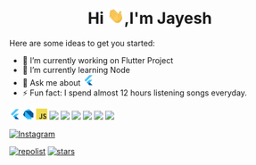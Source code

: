 <h1 align="center">Hi <img src="https://raw.githubusercontent.com/ABSphreak/ABSphreak/master/gifs/Hi.gif" width="30px">,I'm Jayesh </h1>


Here are some ideas to get you started:

- 🔭 I’m currently working on Flutter Project
- 🌱 I’m currently learning Node
- 💬 Ask me about  <code><img height="20" src="https://raw.githubusercontent.com/github/explore/80688e429a7d4ef2fca1e82350fe8e3517d3494d/topics/flutter/flutter.png"></code>
- ⚡ Fun fact: I spend almost 12 hours listening songs everyday.

<code><img height="20" src="https://raw.githubusercontent.com/github/explore/80688e429a7d4ef2fca1e82350fe8e3517d3494d/topics/flutter/flutter.png"></code>
<code><img height="20" src="https://raw.githubusercontent.com/github/explore/80688e429a7d4ef2fca1e82350fe8e3517d3494d/topics/dart/dart.png"></code>
<code><img height="20" src="https://raw.githubusercontent.com/github/explore/80688e429a7d4ef2fca1e82350fe8e3517d3494d/topics/javascript/javascript.png"></code>
<code><img height="20" src="https://user-images.githubusercontent.com/11183158/43805223-f23c1250-9a6c-11e8-9677-a45e08df2d7c.png"></code>
<code><img height="20" src="https://raw.githubusercontent.com/tkswann2/tech-logos/master/bootstrap.png"></code>
<code><img height="20" src="https://github.com/tkswann2/tech-logos/blob/master/firebase.png?raw=true"></code>
<code><img height="20" src="https://github.com/tkswann2/tech-logos/blob/master/github.png?raw=true"></code>
<code><img height="20" src="https://github.com/tkswann2/tech-logos/blob/master/html5.png?raw=true"></code>
<code><img height="20" src="https://34epjf3lzxqsddc2k3n1oj77-wpengine.netdna-ssl.com/wp-content/uploads/2016/12/material.io-icon.png"></code>


[![Instagram](https://img.shields.io/badge/-Instagram-c13584?style=flat&labelColor=c13584&logo=instagram&logoColor=white)](https://www.instagram.com/jay9sh/) 

[![repolist](https://github-readme-stats.vercel.app/api/top-langs/?username=jakz12&theme=dark&hide_langs_below=1)](https://github.com/jakz12) 
[![stars](https://github-readme-stats.vercel.app/api?username=jakz12&show_icons=true&theme=dracula&line_height=27)](https://github.com/jakz12) 


